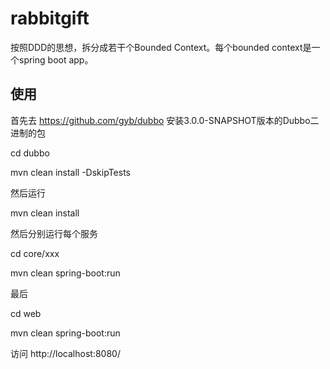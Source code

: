 rabbitgift
==========

按照DDD的思想，拆分成若干个Bounded Context。每个bounded context是一个spring boot app。

使用
----
首先去 https://github.com/gyb/dubbo 安装3.0.0-SNAPSHOT版本的Dubbo二进制的包

cd dubbo

mvn clean install -DskipTests


然后运行

mvn clean install


然后分别运行每个服务

cd core/xxx

mvn clean spring-boot:run


最后

cd web

mvn clean spring-boot:run

访问 http://localhost:8080/
